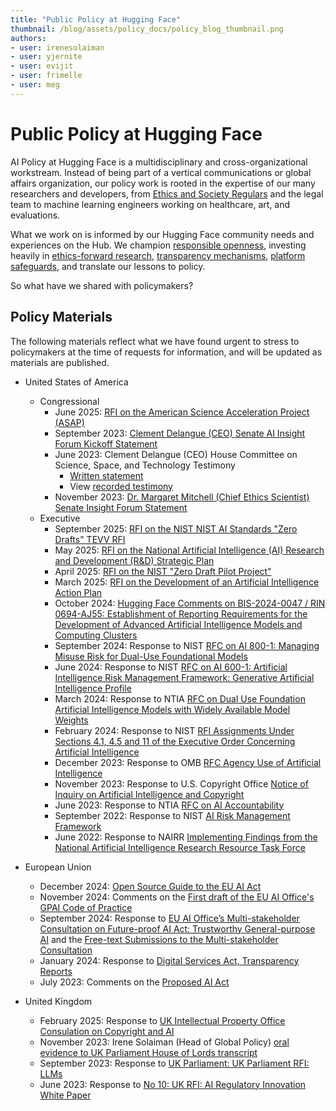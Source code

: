 ```yaml
---
title: "Public Policy at Hugging Face"
thumbnail: /blog/assets/policy_docs/policy_blog_thumbnail.png
authors:
- user: irenesolaiman
- user: yjernite
- user: evijit
- user: frimelle
- user: meg
---
```


# Public Policy at Hugging Face

AI Policy at Hugging Face is a multidisciplinary and cross-organizational workstream. Instead of being part of a vertical communications or global affairs organization, our policy work is rooted in the expertise of our many researchers and developers, from [Ethics and Society Regulars](https://huggingface.co/blog/ethics-soc-1) and the legal team to machine learning engineers working on healthcare, art, and evaluations.

What we work on is informed by our Hugging Face community needs and experiences on the Hub. We champion [responsible openness](https://huggingface.co/blog/ethics-soc-3), investing heavily in [ethics-forward research](https://huggingface.co/spaces/society-ethics/about), [transparency mechanisms](https://huggingface.co/blog/model-cards), [platform safeguards](https://huggingface.co/content-guidelines), and translate our lessons to policy. 

So what have we shared with policymakers?

## Policy Materials
The following materials reflect what we have found urgent to stress to policymakers at the time of requests for information, and will be updated as materials are published.


- United States of America
    - Congressional
        - June 2025: [RFI on the American Science Acceleration Project (ASAP)](https://huggingface.co/datasets/huggingface/policy-docs/resolve/main/2025_Hugging_Face_Response_ASAP_RFI.pdf)
        - September 2023: [Clement Delangue (CEO) Senate AI Insight Forum Kickoff Statement](https://huggingface.co/datasets/huggingface/policy-docs/resolve/main/2023_AI%20Insight%20Forum%20Kickoff%20Written%20Statement.pdf)
        - June 2023: Clement Delangue (CEO) House Committee on Science, Space, and Technology Testimony
            - [Written statement](https://huggingface.co/datasets/huggingface/policy-docs/resolve/main/2023_HCSST_CongressionalTestimony.pdf)
            - View [recorded testimony](https://science.house.gov/2023/6/artificial-intelligence-advancing-innovation-towards-the-national-interest)
        - November 2023: [Dr. Margaret Mitchell (Chief Ethics Scientist) Senate Insight Forum Statement](https://www.schumer.senate.gov/imo/media/doc/Margaret%20Mitchell%20-%20Statement.pdf)
    - Executive
        - September 2025: [RFI on the NIST NIST AI Standards "Zero Drafts" TEVV RFI](https://huggingface.co/datasets/huggingface/policy-docs/resolve/main/2025_HF_Comments_on_NIST_TEVV_RFI.pdf)
        - May 2025: [RFI on the National Artificial Intelligence (AI) Research and Development (R&D) Strategic Plan](https://huggingface.co/datasets/huggingface/policy-docs/resolve/main/2025_HF_AI_Research_and_Development_Strategic_Plan_RFI.pdf)
        - April 2025: [RFI on the NIST "Zero Draft Pilot Project"](https://huggingface.co/datasets/huggingface/policy-docs/resolve/main/2025_Response_to_NIST_Zero_Drafts_Standards_RFI.pdf)
        - March 2025: [RFI on the Development of an Artificial Intelligence Action Plan](https://huggingface.co/datasets/huggingface/policy-docs/resolve/main/2025_Hugging_Face_Response_to_AI_Action_Plan.pdf)
        - October 2024: [Hugging Face Comments on BIS-2024-0047 / RIN 0694-AJ55: Establishment of Reporting Requirements for the Development of Advanced Artificial Intelligence Models and Computing Clusters](https://huggingface.co/datasets/huggingface/policy-docs/resolve/main/2024_BIS-2024-0047_Response.pdf)
        - September 2024: Response to NIST [RFC on AI 800-1: Managing Misuse Risk for Dual-Use Foundational Models](https://huggingface.co/datasets/huggingface/policy-docs/resolve/main/2024_AISI_Dual_Use_Foundational_Models_Response.pdf)
        - June 2024: Response to NIST [RFC on AI 600-1: Artificial Intelligence Risk Management Framework: Generative Artificial Intelligence Profile](https://huggingface.co/datasets/huggingface/policy-docs/resolve/main/2024_NIST_GENAI_Response.pdf)
        - March 2024: Response to NTIA [RFC on Dual Use Foundation Artificial Intelligence Models with Widely Available Model Weights](https://huggingface.co/datasets/huggingface/policy-docs/resolve/main/2024_NTIA_Response.pdf)
        - February 2024: Response to NIST [RFI Assignments Under Sections 4.1, 4.5 and 11 of the Executive Order Concerning Artificial Intelligence](https://huggingface.co/datasets/huggingface/policy-docs/blob/main/2024_NIST%20RFI%20on%20EO.pdf)
        - December 2023: Response to OMB [RFC Agency Use of Artificial Intelligence](https://huggingface.co/datasets/huggingface/policy-docs/resolve/main/2023_OMB%20EO%20RFC.pdf)
        - November 2023: Response to U.S. Copyright Office [Notice of Inquiry on Artificial Intelligence and Copyright](https://huggingface.co/datasets/huggingface/policy-docs/resolve/main/2023_Copyright_Response.pdf)
        - June 2023: Response to NTIA [RFC on AI Accountability](https://huggingface.co/datasets/huggingface/policy-docs/resolve/main/2023_NTIA_Response.pdf)
        - September 2022: Response to NIST [AI Risk Management Framework](https://huggingface.co/datasets/huggingface/policy-docs/resolve/main/2022_NIST_RMF_Response.pdf)
        - June 2022: Response to NAIRR [Implementing Findings from the National Artificial Intelligence Research Resource Task Force](https://huggingface.co/blog/assets/92_us_national_ai_research_resource/Hugging_Face_NAIRR_RFI_2022.pdf)



- European Union
    - December 2024: [Open Source Guide to the EU AI Act](https://huggingface.co/blog/eu-ai-act-for-oss-developers)
    - November 2024: Comments on the [First draft of the EU AI Office's GPAI Code of Practice](https://huggingface.co/datasets/huggingface/policy-docs/resolve/main/2024_EU_GPAI_CoP_1_Resonse.pdf)
    - September 2024: Response to [EU AI Office’s Multi-stakeholder Consultation on Future-proof AI Act: Trustworthy General-purpose AI](https://huggingface.co/datasets/huggingface/policy-docs/resolve/main/2024_EU-Stakeholder-Consultation_Survey_Questions.pdf) and the [Free-text Submissions to the Multi-stakeholder Consultation](https://huggingface.co/datasets/huggingface/policy-docs/resolve/main/2024_EU-Stakeholder-Consultation_Free_Text_Submission.pdf)
    - January 2024: Response to [Digital Services Act, Transparency Reports](https://huggingface.co/datasets/huggingface/policy-docs/resolve/main/2024_DSA_Response.pdf)
    - July 2023: Comments on the [Proposed AI Act](https://huggingface.co/blog/assets/eu_ai_act_oss/supporting_OS_in_the_AIAct.pdf)

- United Kingdom
    - February 2025: Response to [UK Intellectual Property Office Consulation on Copyright and AI](https://huggingface.co/datasets/huggingface/policy-docs/resolve/main/2025_UK_Govt_Consultation_Copyright_and_Artificial_Intelligence.pdf)
    - November 2023: Irene Solaiman (Head of Global Policy) [oral evidence to UK Parliament House of Lords transcript](https://committees.parliament.uk/oralevidence/13802/default/)
    - September 2023: Response to [UK Parliament: UK Parliament RFI: LLMs](https://huggingface.co/datasets/huggingface/policy-docs/resolve/main/2023_UK%20Parliament%20RFI%20LLMs.pdf)
    - June 2023: Response to [No 10: UK RFI: AI Regulatory Innovation White Paper](https://huggingface.co/datasets/huggingface/policy-docs/resolve/main/2023_UK_RFI_AI_Regulatory_Innovation_White_Paper.pdf)



